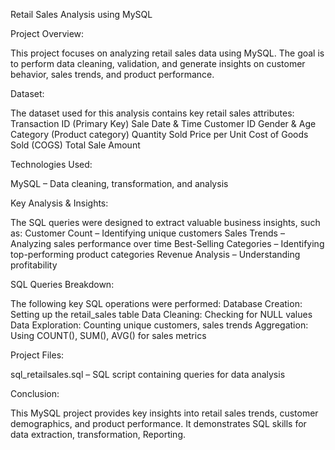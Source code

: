 Retail Sales Analysis using MySQL

Project Overview:

This project focuses on analyzing retail sales data using MySQL. The goal is to perform data cleaning, validation, and generate insights on customer behavior, sales trends, and product performance.

Dataset:

The dataset used for this analysis contains key retail sales attributes:
Transaction ID (Primary Key)
Sale Date & Time
Customer ID
Gender & Age
Category (Product category)
Quantity Sold
Price per Unit
Cost of Goods Sold (COGS)
Total Sale Amount

Technologies Used:

MySQL – Data cleaning, transformation, and analysis

Key Analysis & Insights:

The SQL queries were designed to extract valuable business insights, such as:
Customer Count – Identifying unique customers
Sales Trends – Analyzing sales performance over time
Best-Selling Categories – Identifying top-performing product categories
Revenue Analysis – Understanding profitability

SQL Queries Breakdown:

The following key SQL operations were performed:
Database Creation: Setting up the retail_sales table
Data Cleaning: Checking for NULL values
Data Exploration: Counting unique customers, sales trends
Aggregation: Using COUNT(), SUM(), AVG() for sales metrics

Project Files:

sql_retailsales.sql – SQL script containing queries for data analysis

Conclusion:

This MySQL project provides key insights into retail sales trends, customer demographics, and product performance. It demonstrates SQL skills for data extraction, transformation, Reporting.
